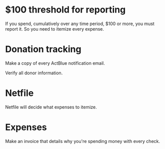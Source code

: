 # $100 threshold for reporting

If you spend, cumulatively over any time period, $100 or more, you must report
it. So you need to itemize every expense.

# Donation tracking

Make a copy of every ActBlue notification email.

Verify all donor information.

# Netfile

Netfile will decide what expenses to itemize.

# Expenses

Make an invoice that details why you're spending money with every check.
